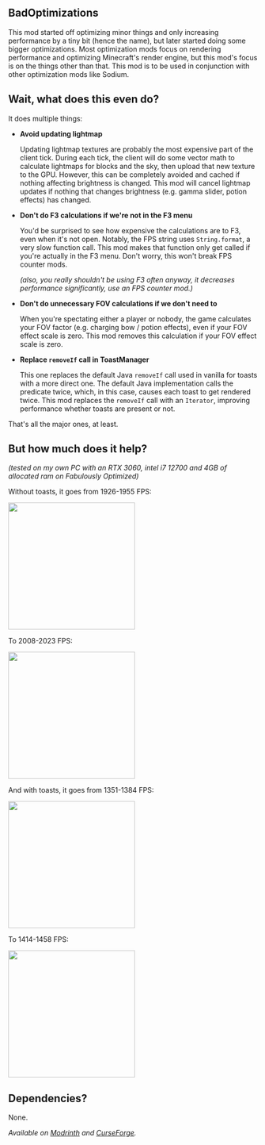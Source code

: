 ## BadOptimizations

This mod started off optimizing minor things and only increasing performance by a tiny bit (hence the name), but later started doing some bigger optimizations.
Most optimization mods focus on rendering performance and optimizing Minecraft's render engine, but this mod's focus is on the things other than that. This mod is to be used in conjunction with other optimization mods like Sodium.<p>

## Wait, what does this even do?
It does multiple things:<p>

- **Avoid updating lightmap**<p>
  Updating lightmap textures are probably the most expensive part of the client tick. During each tick, the client will do some vector math to calculate lightmaps for blocks and the sky, then upload that new texture to the GPU. However, this can be completely avoided and cached if nothing affecting brightness is changed. This mod will cancel lightmap updates if nothing that changes brightness (e.g. gamma slider, potion effects) has changed.
- **Don't do F3 calculations if we're not in the F3 menu**<p>
  You'd be surprised to see how expensive the calculations are to F3, even when it's not open. Notably, the FPS string uses `String.format`, a very slow function call. This mod makes that function only get called if you're actually in the F3 menu. Don't worry, this won't break FPS counter mods.<p>*(also, you really shouldn't be using F3 often anyway, it decreases performance significantly, use an FPS counter mod.)*</p>
- **Don't do unnecessary FOV calculations if we don't need to**<p>
  When you're spectating either a player or nobody, the game calculates your FOV factor (e.g. charging bow / potion effects), even if your FOV effect scale is zero. This mod removes this calculation if your FOV effect scale is zero.<p>
- **Replace `removeIf` call in ToastManager**<p>
  This one replaces the default Java `removeIf` call used in vanilla for toasts with a more direct one. The default Java implementation calls the predicate twice, which, in this case, causes each toast to get rendered twice. This mod replaces the `removeIf` call with an `Iterator`, improving performance whether toasts are present or not. <p>

<p>
That's all the major ones, at least.
</p>

## But how much does it help?
*(tested on my own PC with an RTX 3060, intel i7 12700 and 4GB of allocated ram on Fabulously Optimized)*<p>
Without toasts, it goes from 1926-1955 FPS:<p>
<img src="https://github.com/Fabulously-Optimized/fabulously-optimized/assets/104597976/523f9117-5dfb-469a-a1e3-2e5c32597057" width="256"><p>
To 2008-2023 FPS:<p>
<img src="https://github.com/Fabulously-Optimized/fabulously-optimized/assets/104597976/a27fcfab-c9ac-4fb0-9dfa-fc2efc61b2f4" width="256"><p>
And with toasts, it goes from 1351-1384 FPS:<p>
<img src="https://github.com/Fabulously-Optimized/fabulously-optimized/assets/104597976/859f710b-036e-4080-9e94-ceaaf5a9bbf9" width="256"><p>
To 1414-1458 FPS:<p>
<img src="https://github.com/Fabulously-Optimized/fabulously-optimized/assets/104597976/5a01d4a7-0789-465d-a08f-aaa54386deb7" width="256"><p>

## Dependencies?
None.

*Available on [Modrinth](https://modrinth.com/mod/badoptimizations/) and [CurseForge](https://curseforge.com/minecraft/mc-mods/badoptimizations).*
